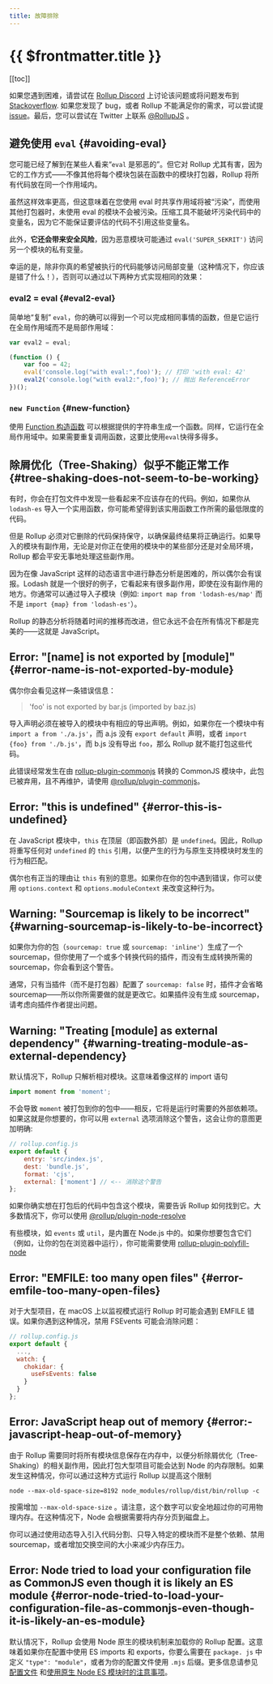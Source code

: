 ```yaml
---
title: 故障排除
---
```


# {{ $frontmatter.title }}

[[toc]]

如果您遇到困难，请尝试在 [Rollup Discord](https://is.gd/rollup_chat) 上讨论该问题或将问题发布到 [Stackoverflow](https://stackoverflow.com/questions/tagged/rollupjs). 如果您发现了 bug，或者 Rollup 不能满足你的需求，可以尝试提 [issue](https://github.com/rollup/rollup/issues)。最后，您可以尝试在 Twitter 上联系 [@RollupJS](https://twitter.com/RollupJS) 。

## 避免使用 `eval` {#avoiding-eval}

您可能已经了解到在某些人看来“`eval` 是邪恶的”。但它对 Rollup 尤其有害，因为它的工作方式——不像其他将每个模块包装在函数中的模块打包器，Rollup 将所有代码放在同一个作用域内。

虽然这样效率更高，但这意味着在您使用 eval 时共享作用域将被“污染”，而使用其他打包器时，未使用 eval 的模块不会被污染。压缩工具不能破坏污染代码中的变量名，因为它不能保证要评估的代码不引用这些变量名。

此外，**它还会带来安全风险**，因为恶意模块可能通过 `eval('SUPER_SEKRIT')` 访问另一个模块的私有变量。

幸运的是，除非你真的希望被执行的代码能够访问局部变量（这种情况下，你应该是错了什么！），否则可以通过以下两种方式实现相同的效果：

### eval2 = eval {#eval2-eval}

简单地“复制” `eval`，你的确可以得到一个可以完成相同事情的函数，但是它运行在全局作用域而不是局部作用域：

```js
var eval2 = eval;

(function () {
	var foo = 42;
	eval('console.log("with eval:",foo)'); // 打印 'with eval: 42'
	eval2('console.log("with eval2:",foo)'); // 抛出 ReferenceError
})();
```

### `new Function` {#new-function}

使用 [Function 构造函数](https://developer.mozilla.org/zh-CN/docs/Web/JavaScript/Reference/Global_Objects/Function) 可以根据提供的字符串生成一个函数。同样，它运行在全局作用域中。如果需要重复调用函数，这要比使用`eval`快得多得多。

## 除屑优化（Tree-Shaking）似乎不能正常工作 {#tree-shaking-does-not-seem-to-be-working}

有时，你会在打包文件中发现一些看起来不应该存在的代码。例如，如果你从 `lodash-es` 导入一个实用函数，你可能希望得到该实用函数工作所需的最低限度的代码。

但是 Rollup 必须对它删除的代码保持保守，以确保最终结果将正确运行。如果导入的模块有副作用，无论是对你正在使用的模块中的某些部分还是对全局环境，Rollup 都会平安无事地处理这些副作用。

因为在像 JavaScript 这样的动态语言中进行静态分析是困难的，所以偶尔会有误报。Lodash 就是一个很好的例子，它看起来有很多副作用，即使在没有副作用的地方。你通常可以通过导入子模块（例如: `import map from 'lodash-es/map'` 而不是 `import {map} from 'lodash-es'`）。

Rollup 的静态分析将随着时间的推移而改进，但它永远不会在所有情况下都是完美的——这就是 JavaScript。

## Error: "[name] is not exported by [module]" {#error-name-is-not-exported-by-module}

偶尔你会看见这样一条错误信息：

> 'foo' is not exported by bar.js (imported by baz.js)

导入声明必须在被导入的模块中有相应的导出声明。例如，如果你在一个模块中有 `import a from './a.js'`，而 a.js 没有 `export default` 声明，或者 `import {foo} from './b.js'`，而 b.js 没有导出 `foo`，那么 Rollup 就不能打包这些代码。

此错误经常发生在由 [rollup-plugin-commonjs](https://github.com/rollup/rollup-plugin-commonjs) 转换的 CommonJS 模块中，此包已被弃用，且不再维护，请使用 [@rollup/plugin-commonjs](https://github.com/rollup/plugins/tree/master/packages/commonjs#custom-named-exports)。

## Error: "this is undefined" {#error-this-is-undefined}

在 JavaScript 模块中，`this` 在顶层（即函数外部）是 `undefined`。因此，Rollup 将重写任何对 `undefined` 的 `this` 引用，以便产生的行为与原生支持模块时发生的行为相匹配。

偶尔也有正当的理由让 `this` 有别的意思。如果你在你的包中遇到错误，你可以使用 `options.context` 和 `options.moduleContext` 来改变这种行为。

## Warning: "Sourcemap is likely to be incorrect" {#warning-sourcemap-is-likely-to-be-incorrect}

如果你为你的包（`sourcemap: true` 或 `sourcemap: 'inline'`）生成了一个 sourcemap，但你使用了一个或多个转换代码的插件，而没有生成转换所需的 sourcemap，你会看到这个警告。

通常，只有当插件（而不是打包器）配置了 `sourcemap: false` 时，插件才会省略 sourcemap——所以你所需要做的就是更改它。如果插件没有生成 sourcemap，请考虑向插件作者提出问题。

## Warning: "Treating [module] as external dependency" {#warning-treating-module-as-external-dependency}

默认情况下，Rollup 只解析相对模块。这意味着像这样的 import 语句

```js
import moment from 'moment';
```

不会导致 `moment` 被打包到你的包中——相反，它将是运行时需要的外部依赖项。如果这就是你想要的，你可以用 `external` 选项消除这个警告，这会让你的意图更加明确:

```js
// rollup.config.js
export default {
	entry: 'src/index.js',
	dest: 'bundle.js',
	format: 'cjs',
	external: ['moment'] // <-- 消除这个警告
};
```

如果你确实想在打包后的代码中包含这个模块，需要告诉 Rollup 如何找到它。大多数情况下，你可以使用 [@rollup/plugin-node-resolve](https://github.com/rollup/plugins/tree/master/packages/node-resolve)

有些模块，如 `events` 或 `util`，是内置在 Node.js 中的。如果你想要包含它们（例如，让你的包在浏览器中运行），你可能需要使用 [rollup-plugin-polyfill-node](https://github.com/FredKSchott/rollup-plugin-polyfill-node)

## Error: "EMFILE: too many open files" {#error-emfile-too-many-open-files}

对于大型项目，在 macOS 上以监视模式运行 Rollup 时可能会遇到 EMFILE 错误。如果你遇到这种情况，禁用 FSEvents 可能会消除问题：

```js
// rollup.config.js
export default {
  ...,
  watch: {
    chokidar: {
      useFsEvents: false
    }
  }
};
```

## Error: JavaScript heap out of memory {#error:-javascript-heap-out-of-memory}

由于 Rollup 需要同时将所有模块信息保存在内存中，以便分析除屑优化（Tree-Shaking）的相关副作用，因此打包大型项目可能会达到 Node 的内存限制。如果发生这种情况，你可以通过这种方式运行 Rollup 以提高这个限制

```shell
node --max-old-space-size=8192 node_modules/rollup/dist/bin/rollup -c
```

按需增加 `--max-old-space-size` 。请注意，这个数字可以安全地超过你的可用物理内存。在这种情况下，Node 会根据需要将内存分页到磁盘上。

你可以通过使用动态导入引入代码分割、只导入特定的模块而不是整个依赖、禁用 sourcemap，或者增加交换空间的大小来减少内存压力。

## Error: Node tried to load your configuration file as CommonJS even though it is likely an ES module {#error-node-tried-to-load-your-configuration-file-as-commonjs-even-though-it-is-likely-an-es-module}

默认情况下，Rollup 会使用 Node 原生的模块机制来加载你的 Rollup 配置。这意味着如果你在配置中使用 ES imports 和 exports，你要么需要在 `package. js` 中定义 `"type": "module"`，或者为你的配置文件使用 `.mjs` 后缀。更多信息请参见[配置文件](../command-line-interface/index.md#configuration-files) 和[使用原生 Node ES 模块时的注意事项](../command-line-interface/index.md#caveats-when-using-native-node-es-modules)。
